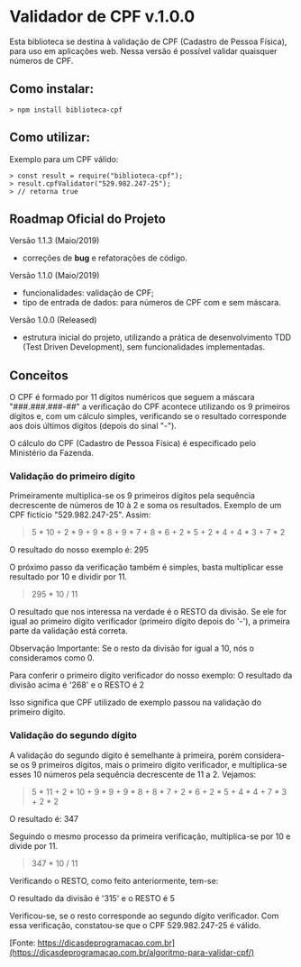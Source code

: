 # Validador de CPF v.1.0.0 

Esta biblioteca se destina à validação de CPF (Cadastro de Pessoa Física), para uso em aplicações web. Nessa versão é possível validar quaisquer números de CPF.

## Como instalar:

```node
> npm install biblioteca-cpf
```

## Como utilizar:

Exemplo para um CPF válido: 
```shell
> const result = require("biblioteca-cpf");
> result.cpfValidator("529.982.247-25");
> // retorna true
```

## Roadmap Oficial do Projeto

Versão 1.1.3 (Maio/2019)
  * correções de **bug** e refatorações de código.  

Versão 1.1.0 (Maio/2019)

  * funcionalidades: validação de CPF;
  * tipo de entrada de dados: para números de CPF com e sem máscara. 

Versão 1.0.0 (Released)

  * estrutura inicial do projeto, utilizando a prática de desenvolvimento TDD (Test Driven Development), sem funcionalidades implementadas.


## Conceitos

O CPF é formado por 11 dígitos numéricos que seguem a máscara "###.###.###-##" a verificação do CPF acontece utilizando os 9 primeiros dígitos e, com um cálculo simples, verificando se o resultado corresponde aos dois últimos dígitos (depois do sinal "-").

O cálculo do CPF (Cadastro de Pessoa Física) é especificado pelo Ministério da Fazenda.

### Validação do primeiro dígito

Primeiramente multiplica-se os 9 primeiros dígitos pela sequência decrescente de números de 10 à 2 e soma os resultados. Exemplo de um CPF fictício "529.982.247-25". Assim:

  >5 * 10 + 2 * 9 + 9 * 8 + 9 * 7 + 8 * 6 + 2 * 5 + 2 * 4 + 4 * 3 + 7 * 2

O resultado do nosso exemplo é: 295

O próximo passo da verificação também é simples, basta multiplicar esse resultado por 10 e dividir por 11.

  >295 * 10 / 11

O resultado que nos interessa na verdade é o RESTO da divisão. Se ele for igual ao primeiro
dígito verificador (primeiro dígito depois do '-'), a primeira parte da validação está correta.

Observação Importante: Se o resto da divisão for igual a 10, nós o consideramos como 0.

Para conferir o primeiro dígito verificador do nosso exemplo:
  O resultado da divisão acima é '268' e o RESTO é 2

Isso significa que CPF utilizado de exemplo passou na validação do primeiro dígito.

### Validação do segundo dígito

A validação do segundo dígito é semelhante à primeira, porém considera-se os 9 primeiros
dígitos, mais o primeiro dígito verificador, e multiplica-se esses 10 números pela sequência
decrescente de 11 a 2. Vejamos:

  >5 * 11 + 2 * 10 + 9 * 9 + 9 * 8 + 8 * 7 + 2 * 6 + 2 * 5 + 4 * 4 + 7 * 3 + 2 * 2

O resultado é: 347

Seguindo o mesmo processo da primeira verificação, multiplica-se por 10 e divide por 11.

>347 * 10 / 11

Verificando o RESTO, como feito anteriormente, tem-se:

  O resultado da divisão é '315' e o RESTO é 5

Verificou-se, se o resto corresponde ao segundo dígito verificador.
Com essa verificação, constatou-se que o CPF 529.982.247-25 é válido.

[Fonte: https://dicasdeprogramacao.com.br](https://dicasdeprogramacao.com.br/algoritmo-para-validar-cpf/)
